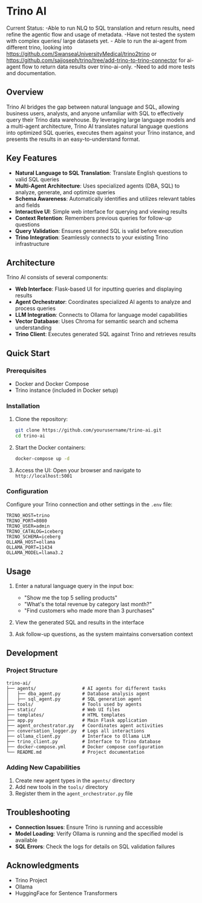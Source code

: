 # Trino AI

Current Status: 
    -Able to run NLQ to SQL translation and return results, need refine the agentic flow and usage of metadata. 
    -Have not tested the system with complex queries/ large datasets yet.
    - Able to run the ai-agent from different trino, looking into  https://github.com/SwanseaUniversityMedical/trino2trino or https://github.com/sajjoseph/trino/tree/add-trino-to-trino-connector for ai-agent flow to return data results over trino-ai-only.
    -Need to add more tests and documentation. 

## Overview

Trino AI bridges the gap between natural language and SQL, allowing business users, analysts, and anyone unfamiliar with SQL to effectively query their Trino data warehouse. By leveraging large language models and a multi-agent architecture, Trino AI translates natural language questions into optimized SQL queries, executes them against your Trino instance, and presents the results in an easy-to-understand format.

## Key Features

- **Natural Language to SQL Translation**: Translate English questions to valid SQL queries
- **Multi-Agent Architecture**: Uses specialized agents (DBA, SQL) to analyze, generate, and optimize queries
- **Schema Awareness**: Automatically identifies and utilizes relevant tables and fields
- **Interactive UI**: Simple web interface for querying and viewing results
- **Context Retention**: Remembers previous queries for follow-up questions
- **Query Validation**: Ensures generated SQL is valid before execution
- **Trino Integration**: Seamlessly connects to your existing Trino infrastructure

## Architecture

Trino AI consists of several components:

- **Web Interface**: Flask-based UI for inputting queries and displaying results
- **Agent Orchestrator**: Coordinates specialized AI agents to analyze and process queries
- **LLM Integration**: Connects to Ollama for language model capabilities
- **Vector Database**: Uses Chroma for semantic search and schema understanding
- **Trino Client**: Executes generated SQL against Trino and retrieves results

## Quick Start

### Prerequisites
- Docker and Docker Compose
- Trino instance (included in Docker setup)

### Installation

1. Clone the repository:
   ```bash
   git clone https://github.com/yourusername/trino-ai.git
   cd trino-ai
   ```

2. Start the Docker containers:
   ```bash
   docker-compose up -d
   ```

3. Access the UI:
   Open your browser and navigate to `http://localhost:5001`

### Configuration

Configure your Trino connection and other settings in the `.env` file:

```
TRINO_HOST=trino
TRINO_PORT=8080
TRINO_USER=admin
TRINO_CATALOG=iceberg
TRINO_SCHEMA=iceberg
OLLAMA_HOST=ollama
OLLAMA_PORT=11434
OLLAMA_MODEL=llama3.2
```

## Usage

1. Enter a natural language query in the input box:
   - "Show me the top 5 selling products"
   - "What's the total revenue by category last month?"
   - "Find customers who made more than 3 purchases"

2. View the generated SQL and results in the interface

3. Ask follow-up questions, as the system maintains conversation context

## Development

### Project Structure

```
trino-ai/
├── agents/                 # AI agents for different tasks
│   ├── dba_agent.py        # Database analysis agent
│   ├── sql_agent.py        # SQL generation agent
├── tools/                  # Tools used by agents
├── static/                 # Web UI files
├── templates/              # HTML templates
├── app.py                  # Main Flask application
├── agent_orchestrator.py   # Coordinates agent activities
├── conversation_logger.py  # Logs all interactions
├── ollama_client.py        # Interface to Ollama LLM
├── trino_client.py         # Interface to Trino database
├── docker-compose.yml      # Docker compose configuration
└── README.md               # Project documentation
```

### Adding New Capabilities

1. Create new agent types in the `agents/` directory
2. Add new tools in the `tools/` directory
3. Register them in the `agent_orchestrator.py` file

## Troubleshooting

- **Connection Issues**: Ensure Trino is running and accessible
- **Model Loading**: Verify Ollama is running and the specified model is available
- **SQL Errors**: Check the logs for details on SQL validation failures


## Acknowledgments

- Trino Project
- Ollama
- HuggingFace for Sentence Transformers

